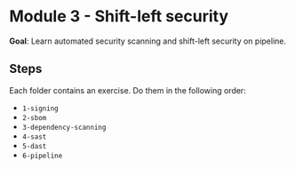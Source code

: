 # Module 3 - Shift-left security

**Goal**: Learn automated security scanning and shift-left security on pipeline.

## Steps

Each folder contains an exercise. Do them in the following order:

- `1-signing`
- `2-sbom`
- `3-dependency-scanning`
- `4-sast`
- `5-dast`
- `6-pipeline`
